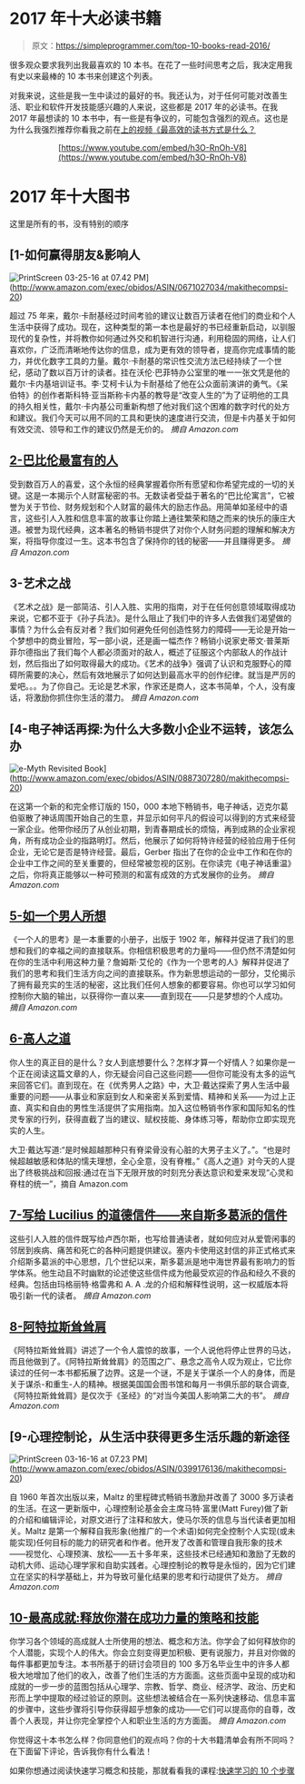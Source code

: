 # 2017 年十大必读书籍

> 原文：<https://simpleprogrammer.com/top-10-books-read-2016/>

很多观众要求我列出我最喜欢的 10 本书。在花了一些时间思考之后，我决定用我有史以来最棒的 10 本书来创建这个列表。

对我来说，这些是我一生中读过的最好的书。我还认为，对于任何可能对改善生活、职业和软件开发技能感兴趣的人来说，这些都是 2017 年的必读书。在我 2017 年最想读的 10 本书中，有一些是有争议的，可能包含强烈的观点。这也是为什么我强烈推荐你看我之前在[上的视频《最高效的读书方式是什么？](https://www.youtube.com/watch?v=oO5uKB6Zumw)

<center>

[https://www.youtube.com/embed/h3O-RnOh-V8](https://www.youtube.com/embed/h3O-RnOh-V8)

</center>

# 2017 年十大图书

这里是所有的书，没有特别的顺序

## [1-如何赢得朋友&影响人

![PrintScreen 03-25-16 at 07.42 PM](img/7ccc55deef7855942cd21013de793216.png)](http://www.amazon.com/exec/obidos/ASIN/0671027034/makithecompsi-20) 

超过 75 年来，戴尔·卡耐基经过时间考验的建议让数百万读者在他们的商业和个人生活中获得了成功。现在，这种类型的第一本也是最好的书已经重新启动，以驯服现代的复杂性，并将教你如何通过外交和机智进行沟通，利用稳固的网络，让人们喜欢你，广泛而清晰地传达你的信息，成为更有效的领导者，提高你完成事情的能力，并优化数字工具的力量。戴尔·卡耐基的常识性交流方法已经持续了一个世纪，感动了数以百万计的读者。挂在沃伦·巴菲特办公室里的唯一一张文凭是他的戴尔·卡内基培训证书。李·艾柯卡认为卡耐基给了他在公众面前演讲的勇气。《呆伯特》的创作者斯科特·亚当斯称卡内基的教导是“改变人生的”为了证明他的工具的持久相关性，戴尔·卡内基公司重新构想了他对我们这个困难的数字时代的处方和建议。我们今天可以用不同的工具和更快的速度进行交流，但是卡内基关于如何有效交流、领导和工作的建议仍然是无价的。 *摘自 Amazon.com*

## [2-巴比伦最富有的人](http://www.amazon.com/exec/obidos/ASIN/1897384343/makithecompsi-20)

受到数百万人的喜爱，这个永恒的经典掌握着你所有愿望和你希望完成的一切的关键。这是一本揭示个人财富秘密的书。无数读者受益于著名的“巴比伦寓言”，它被誉为关于节俭、财务规划和个人财富的最伟大的励志作品。用简单如圣经中的语言，这些引人入胜和信息丰富的故事让你踏上通往繁荣和随之而来的快乐的康庄大道。被誉为现代经典，这本著名的畅销书提供了对你个人财务问题的理解和解决方案，将指导你度过一生。这本书包含了保持你的钱的秘密——并且赚得更多。
*摘自 Amazon.com*

## 3-艺术之战

《艺术之战》是一部简洁、引人入胜、实用的指南，对于在任何创意领域取得成功来说，它都不亚于《孙子兵法》。是什么阻止了我们中的许多人去做我们渴望做的事情？为什么会有反对者？我们如何避免任何创造性努力的障碍——无论是开始一个梦想中的商业冒险，写一部小说，还是画一幅杰作？畅销小说家史蒂文·普莱斯菲尔德指出了我们每个人都必须面对的敌人，概述了征服这个内部敌人的作战计划，然后指出了如何取得最大的成功。《艺术的战争》强调了认识和克服野心的障碍所需要的决心，然后有效地展示了如何达到最高水平的创作纪律。就当是严厉的爱吧。。。为了你自己。无论是艺术家，作家还是商人，这本书简单，个人，没有废话，将激励你抓住你生活的潜力。
*摘自 Amazon.com*

## [4-电子神话再探:为什么大多数小企业不运转，该怎么办

![e-Myth Revisited Book](img/986bb172c0a663699e840f7137422357.png)](http://www.amazon.com/exec/obidos/ASIN/0887307280/makithecompsi-20) 

在这第一个新的和完全修订版的 150，000 本地下畅销书，电子神话，迈克尔葛伯驱散了神话周围开始自己的生意，并显示如何平凡的假设可以得到的方式来经营一家企业。他带你经历了从创业初期，到青春期成长的烦恼，再到成熟的企业家视角，所有成功企业的指路明灯。然后，他展示了如何将特许经营的经验应用于任何企业，无论它是否是特许经营。最后，Gerber 指出了在你的企业中工作和在你的企业中工作之间的至关重要的，但经常被忽视的区别。在你读完《电子神话重温》之后，你将真正能够以一种可预测的和富有成效的方式发展你的业务。
*摘自 Amazon.com*

## [5-如一个男人所想](http://www.amazon.com/exec/obidos/ASIN/1503055361/makithecompsi-20)

《一个人的思考》是一本重要的小册子，出版于 1902 年，解释并促进了我们的思想和我们的幸福之间的直接联系。你相信积极思考的力量吗——但仍然不清楚如何在你的生活中利用这种力量？詹姆斯·艾伦的《作为一个思考的人》解释并促进了我们的思考和我们生活方向之间的直接联系。作为新思想运动的一部分，艾伦揭示了拥有最充实的生活的秘密，这比我们任何人想象的都要容易。你也可以学习如何控制你大脑的输出，以获得你一直以来——直到现在——只是梦想的个人成功。
*摘自 Amazon.com*

## [6-高人之道](http://www.amazon.com/exec/obidos/ASIN/1591792576/makithecompsi-20)

你人生的真正目的是什么？女人到底想要什么？怎样才算一个好情人？如果你是一个正在阅读这篇文章的人，你无疑会问自己这些问题——但你可能没有太多的运气来回答它们。直到现在。在《优秀男人之路》中，大卫·戴达探索了男人生活中最重要的问题——从事业和家庭到女人和亲密关系到爱情、精神和关系——为过上正直、真实和自由的男性生活提供了实用指南。加入这位畅销书作家和国际知名的性灵专家的行列，获得直截了当的建议、赋权技能、身体练习等，帮助你立即实现充实的人生。

大卫·戴达写道:“是时候超越那种只有脊梁骨没有心脏的大男子主义了。”。“也是时候超越敏感和体贴的懦夫理想，全心全意，没有脊椎。”《高人之道》对今天的人提出了终极挑战和回报:通过在当下无限开放的时刻充分表达意识和爱来发现“心灵和脊柱的统一”，摘自 Amazon.com

## [7-写给 Lucilius 的道德信件——来自斯多葛派的信件](http://www.amazon.com/exec/obidos/ASIN/022626517X/makithecompsi-20)

这些引人入胜的信件既写给卢西尔斯，也写给普通读者，就如何应对从爱管闲事的邻居到疾病、痛苦和死亡的各种问题提供建议。塞内卡使用这封信的非正式格式来介绍斯多葛派的中心思想，几个世纪以来，斯多葛派是地中海世界最有影响力的哲学体系。他生动且不时幽默的论述使这些信件成为他最受欢迎的作品和经久不衰的经典。包括由玛格丽特·格雷弗和 A. A .龙的介绍和解释性说明，这一权威版本将吸引新一代的读者。
*摘自 Amazon.com*

## [8-阿特拉斯耸耸肩](http://www.amazon.com/exec/obidos/ASIN/0452011876/makithecompsi-20)

《阿特拉斯耸耸肩》讲述了一个令人震惊的故事，一个人说他将停止世界的马达，而且他做到了。《阿特拉斯耸耸肩》的范围之广、悬念之高令人叹为观止，它比你读过的任何一本书都拓展了边界。这是一个谜，不是关于谋杀一个人的身体，而是关于谋杀-和重生-人的精神。根据美国国会图书馆和每月一书俱乐部的联合调查,《阿特拉斯耸耸肩》是仅次于《圣经》的“对当今美国人影响第二大的书”。
*摘自 Amazon.com*

## [9-心理控制论，从生活中获得更多生活乐趣的新途径

![PrintScreen 03-16-16 at 07.23 PM](img/8b52003a0e90e096952c3065dbb411ca.png)](http://www.amazon.com/exec/obidos/ASIN/0399176136/makithecompsi-20) 

自 1960 年首次出版以来，Maltz 的里程碑式畅销书激励并改善了 3000 多万读者的生活。在这一更新版中，心理控制论基金会主席马特·富里(Matt Furey)做了新的介绍和编辑评论，对原文进行了注释和放大，使马尔茨的信息与当代读者更加相关。Maltz 是第一个解释自我形象(他推广的一个术语)如何完全控制个人实现(或未能实现)任何目标的能力的研究者和作者。他开发了改善和管理自我形象的技术——视觉化、心理预演、放松——五十多年来，这些技术已经通知和激励了无数的动机大师、运动心理学家和自助实践者。心理控制论的教导是永恒的，因为它们建立在坚实的科学基础上，并为导致可量化结果的思考和行动提供了处方。
*摘自 Amazon.com*

## [10-最高成就:释放你潜在成功力量的策略和技能](http://www.amazon.com/exec/obidos/ASIN/0684803313/makithecompsi-20)

你学习各个领域的高成就人士所使用的想法、概念和方法。你学会了如何释放你的个人潜能，实现个人的伟大。你会立刻变得更加积极、更有说服力，并且对你做的每件事都更加专注。本书所基于的研讨会项目的 100 多万名毕业生中的许多人都极大地增加了他们的收入，改善了他们生活的方方面面。这些页面中呈现的成功和成就的一步一步的蓝图包括从心理学、宗教、哲学、商业、经济学、政治、历史和形而上学中提取的经过验证的原则。这些想法被结合在一系列快速移动、信息丰富的步骤中，这些步骤将引导你获得超乎想象的成功——它们可以提高你的自尊，改善个人表现，并让你完全掌控个人和职业生活的方方面面。
*摘自 Amazon.com*

你觉得这十本书怎么样？你同意他们的观点吗？你的十大书籍清单会有所不同吗？在下面留下评论，告诉我你有什么看法！

如果你想通过阅读快速学习概念和技能，那就看看我的课程:[快速学习的 10 个步骤](https://simpleprogrammer.com/store/products/learn-anything-quickly/)